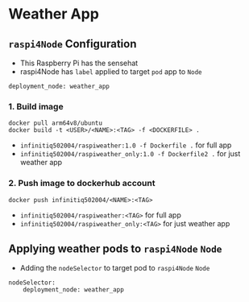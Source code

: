 # Weather App

## `raspi4Node` Configuration

* This Raspberry Pi has the sensehat
* raspi4Node has `label` applied to target `pod` app to `Node`

```text
deployment_node: weather_app
```

### 1. Build image

```text
docker pull arm64v8/ubuntu
docker build -t <USER>/<NAME>:<TAG> -f <DOCKERFILE> .
```

* `infinitiq502004/raspiweather:1.0 -f Dockerfile .` for full app
* `infinitiq502004/raspiweather_only:1.0 -f Dockerfile2 .` for just weather app

### 2. Push image to dockerhub account

```text
docker push infinitiq502004/<NAME>:<TAG>
```

* `infinitiq502004/raspiweather:<TAG>` for full app
* `infinitiq502004/raspiweather_only:<TAG>` for just weather app

## Applying weather pods to `raspi4Node` `Node`

* Adding the `nodeSelector` to target pod to `raspi4Node` `Node`

```text
nodeSelector:
    deployment_node: weather_app
```